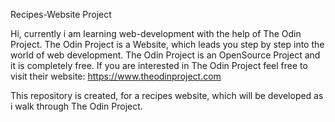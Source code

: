 Recipes-Website Project

Hi, currently i am learning web-development with the help of The Odin Project. The Odin Project is a Website, which leads you step by step into the world of web development. The Odin Project is an OpenSource Project and it is completely free. If you are interested in The Odin Project feel free to visit their website: https://www.theodinproject.com


This repository is created, for a recipes website, which will be developed as i walk through The Odin Project. 